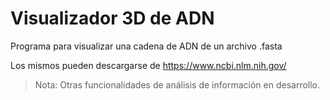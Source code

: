 # Visualizador 3D de ADN

Programa para visualizar una cadena de ADN de un archivo .fasta

Los mismos pueden descargarse de https://www.ncbi.nlm.nih.gov/

> Nota: Otras funcionalidades de análisis de información en desarrollo.



